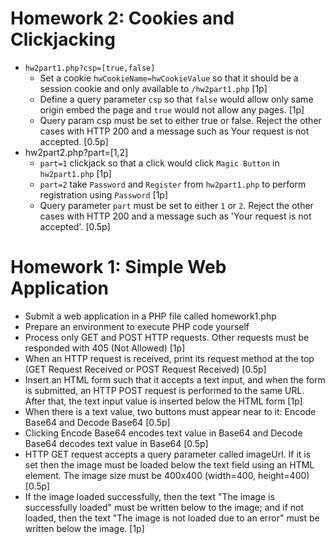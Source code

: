 # Homework 2: Cookies and Clickjacking
- `hw2part1.php?csp=[true,false]`
  - Set a cookie `hwCookieName=hwCookieValue` so that it should be a session cookie and only available to `/hw2part1.php` [1p]
  - Define a query parameter `csp` so that `false` would allow only same origin embed the page and `true` would not allow any pages. [1p]
  - Query param csp must be set to either true or false. Reject the other cases with HTTP 200 and a message such as Your request is not accepted. [0.5p]
- hw2part2.php?part=[1,2]
  - `part=1` clickjack so that a click would click `Magic Button` in `hw2part1.php` [1p]
  - `part=2` take `Password` and `Register` from `hw2part1.php` to perform registration using `Password` [1p]
  - Query parameter `part` must be set to either `1` or `2`. Reject the other cases with HTTP 200 and a message such as 'Your request is not accepted'. [0.5p]



# Homework 1: Simple Web Application
- Submit a web application in a PHP file called homework1.php
- Prepare an environment to execute PHP code yourself
- Process only GET and POST HTTP requests. Other requests must be responded with 405 (Not Allowed) [1p]
- When an HTTP request is received, print its request method at the top (GET Request Received or POST Request Received) [0.5p]
- Insert an HTML form such that it accepts a text input, and when the form is submitted, an HTTP POST request is performed to the same URL. After that, the text input value is inserted below the HTML form [1p]
- When there is a text value, two buttons must appear near to it: Encode Base64 and Decode Base64 [0.5p]
- Clicking Encode Base64 encodes text value in Base64 and Decode Base64 decodes text value in Base64 [0.5p]
- HTTP GET request accepts a query parameter called imageUrl. If it is set then the image must be loaded below the text field using an HTML element. The image size must be 400x400 (width=400, height=400) [0.5p]
- If the image loaded successfully, then the text "The image is successfully loaded" must be written below to the image; and if not loaded, then the text "The image is not loaded due to an error" must be written below the image. [1p]